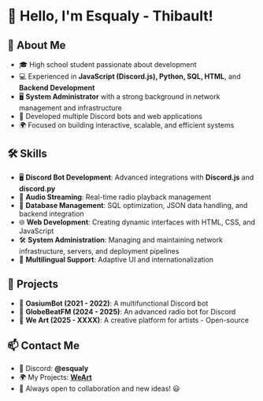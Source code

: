 # 👋 Hello, I'm Esqualy - Thibault!

## 🚀 About Me
- 🎓 High school student passionate about development
- 💻 Experienced in **JavaScript (Discord.js), Python, SQL, HTML**, and **Backend Development**
- 🖥️ **System Administrator** with a strong background in network management and infrastructure
- 🤖 Developed multiple Discord bots and web applications
- 🌍 Focused on building interactive, scalable, and efficient systems

## 🛠️ Skills
- 🖥️ **Discord Bot Development**: Advanced integrations with **Discord.js** and **discord.py**
- 📡 **Audio Streaming**: Real-time radio playback management
- 📂 **Database Management**: SQL optimization, JSON data handling, and backend integration
- 🌐 **Web Development**: Creating dynamic interfaces with HTML, CSS, and JavaScript
- 🛠️ **System Administration**: Managing and maintaining network infrastructure, servers, and deployment pipelines
- 🔄 **Multilingual Support**: Adaptive UI and internationalization

## 📌 Projects
- 🤖 **OasiumBot (2021 - 2022)**: A multifunctional Discord bot
- 🎵 **GlobeBeatFM (2024 - 2025)**: An advanced radio bot for Discord
- 🎨 **We Art (2025 - XXXX)**: A creative platform for artists - Open-source

## 📫 Contact Me
- 📨 Discord: **@esqualy**
- 🌍 My Projects: **[WeArt](https://github.com/Esqualy/weart)**
- 💬 Always open to collaboration and new ideas! 😃
